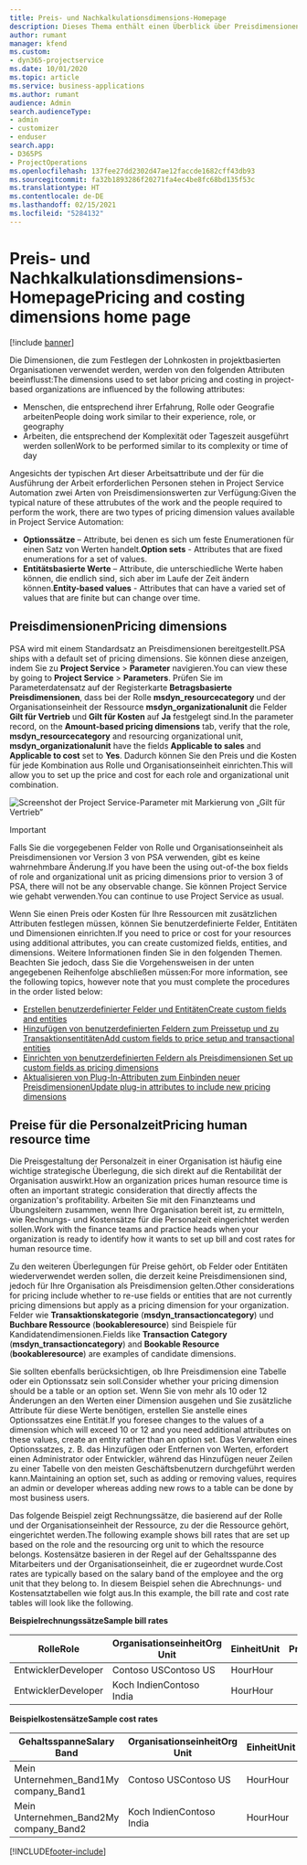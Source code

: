 ```yaml
---
title: Preis- und Nachkalkulationsdimensions-Homepage
description: Dieses Thema enthält einen Überblick über Preisdimensionen.
author: rumant
manager: kfend
ms.custom:
- dyn365-projectservice
ms.date: 10/01/2020
ms.topic: article
ms.service: business-applications
ms.author: rumant
audience: Admin
search.audienceType:
- admin
- customizer
- enduser
search.app:
- D365PS
- ProjectOperations
ms.openlocfilehash: 137fee27dd2302d47ae12faccde1682cff43db93
ms.sourcegitcommit: fa32b1893286f20271fa4ec4be8fc68bd135f53c
ms.translationtype: HT
ms.contentlocale: de-DE
ms.lasthandoff: 02/15/2021
ms.locfileid: "5284132"
---
```

# <a name="pricing-and-costing-dimensions-home-page"></a><span data-ttu-id="3aff9-103">Preis- und Nachkalkulationsdimensions-Homepage</span><span class="sxs-lookup"><span data-stu-id="3aff9-103">Pricing and costing dimensions home page</span></span>

[!include [banner](../includes/psa-now-project-operations.md)]

<span data-ttu-id="3aff9-104">Die Dimensionen, die zum Festlegen der Lohnkosten in projektbasierten Organisationen verwendet werden, werden von den folgenden Attributen beeinflusst:</span><span class="sxs-lookup"><span data-stu-id="3aff9-104">The dimensions used to set labor pricing and costing in project-based organizations are influenced by the following attributes:</span></span>

- <span data-ttu-id="3aff9-105">Menschen, die entsprechend ihrer Erfahrung, Rolle oder Geografie arbeiten</span><span class="sxs-lookup"><span data-stu-id="3aff9-105">People doing work similar to their experience, role, or geography</span></span>
- <span data-ttu-id="3aff9-106">Arbeiten, die entsprechend der Komplexität oder Tageszeit ausgeführt werden sollen</span><span class="sxs-lookup"><span data-stu-id="3aff9-106">Work to be performed similar to its complexity or time of day</span></span>

<span data-ttu-id="3aff9-107">Angesichts der typischen Art dieser Arbeitsattribute und der für die Ausführung der Arbeit erforderlichen Personen stehen in Project Service Automation zwei Arten von Preisdimensionswerten zur Verfügung:</span><span class="sxs-lookup"><span data-stu-id="3aff9-107">Given the typical nature of these attrubutes of the work and the people required to perform the work, there are two types of pricing dimension values available in Project Service Automation:</span></span> 

- <span data-ttu-id="3aff9-108">**Optionssätze** – Attribute, bei denen es sich um feste Enumerationen für einen Satz von Werten handelt.</span><span class="sxs-lookup"><span data-stu-id="3aff9-108">**Option sets** - Attributes that are fixed enumerations for a set of values.</span></span>
- <span data-ttu-id="3aff9-109">**Entitätsbasierte Werte** – Attribute, die unterschiedliche Werte haben können, die endlich sind, sich aber im Laufe der Zeit ändern können.</span><span class="sxs-lookup"><span data-stu-id="3aff9-109">**Entity-based values** - Attributes that can have a varied set of values that are finite but can change over time.</span></span>

## <a name="pricing-dimensions"></a><span data-ttu-id="3aff9-110">Preisdimensionen</span><span class="sxs-lookup"><span data-stu-id="3aff9-110">Pricing dimensions</span></span>

<span data-ttu-id="3aff9-111">PSA wird mit einem Standardsatz an Preisdimensionen bereitgestellt.</span><span class="sxs-lookup"><span data-stu-id="3aff9-111">PSA ships with a default set of pricing dimensions.</span></span> <span data-ttu-id="3aff9-112">Sie können diese anzeigen, indem Sie zu **Project Service** > **Parameter** navigieren.</span><span class="sxs-lookup"><span data-stu-id="3aff9-112">You can view these by going to **Project Service** > **Parameters**.</span></span> <span data-ttu-id="3aff9-113">Prüfen Sie im Parameterdatensatz auf der Registerkarte **Betragsbasierte Preisdimensionen**, dass bei der Rolle **msdyn_resourcecategory** und der Organisationseinheit der Ressource **msdyn_organizationalunit** die Felder **Gilt für Vertrieb** und **Gilt für Kosten** auf **Ja** festgelegt sind.</span><span class="sxs-lookup"><span data-stu-id="3aff9-113">In the parameter record, on the **Amount-based pricing dimensions** tab, verify that the role, **msdyn_resourcecategory** and resourcing organizational unit, **msdyn_organizationalunit** have the fields **Applicable to sales** and **Applicable to cost** set to **Yes**.</span></span> <span data-ttu-id="3aff9-114">Dadurch können Sie den Preis und die Kosten für jede Kombination aus Rolle und Organisationseinheit einrichten.</span><span class="sxs-lookup"><span data-stu-id="3aff9-114">This will allow you to set up the price and cost for each role and organizational unit combination.</span></span>

![Screenshot der Project Service-Parameter mit Markierung von „Gilt für Vertrieb”](media/PS-OOB-parameters.png)

> [!IMPORTANT]
> <span data-ttu-id="3aff9-116">Falls Sie die vorgegebenen Felder von Rolle und Organisationseinheit als Preisdimensionen vor Version 3 von PSA verwenden, gibt es keine wahrnehmbare Änderung.</span><span class="sxs-lookup"><span data-stu-id="3aff9-116">If you have been the using out-of-the box fields of role and organizational unit as pricing dimensions prior to version 3 of PSA, there will not be any observable change.</span></span> <span data-ttu-id="3aff9-117">Sie können Project Service wie gehabt verwenden.</span><span class="sxs-lookup"><span data-stu-id="3aff9-117">You can continue to use Project Service as usual.</span></span> 

<span data-ttu-id="3aff9-118">Wenn Sie einen Preis oder Kosten für Ihre Ressourcen mit zusätzlichen Attributen festlegen müssen, können Sie benutzerdefinierte Felder, Entitäten und Dimensionen einrichten.</span><span class="sxs-lookup"><span data-stu-id="3aff9-118">If you need to price or cost for your resources using additional attributes, you can create customized fields, entities, and dimensions.</span></span> <span data-ttu-id="3aff9-119">Weitere Informationen finden Sie in den folgenden Themen. Beachten Sie jedoch, dass Sie die Vorgehensweisen in der unten angegebenen Reihenfolge abschließen müssen:</span><span class="sxs-lookup"><span data-stu-id="3aff9-119">For more information, see the following topics, however note that you must complete the procedures in the order listed below:</span></span>

- [<span data-ttu-id="3aff9-120">Erstellen benutzerdefinierter Felder und Entitäten</span><span class="sxs-lookup"><span data-stu-id="3aff9-120">Create custom fields and entities</span></span>](create-custom-fields-entities.md)
- [<span data-ttu-id="3aff9-121">Hinzufügen von benutzerdefinierten Feldern zum Preissetup und zu Transaktionsentitäten</span><span class="sxs-lookup"><span data-stu-id="3aff9-121">Add custom fields to price setup and transactional entities</span></span>](field-references.md)
- [<span data-ttu-id="3aff9-122">Einrichten von benutzerdefinierten Feldern als Preisdimensionen </span><span class="sxs-lookup"><span data-stu-id="3aff9-122">Set up custom fields as pricing dimensions</span></span>](set-up-pricing-dimensions.md)
- [<span data-ttu-id="3aff9-123">Aktualisieren von Plug-In-Attributen zum Einbinden neuer Preisdimensionen</span><span class="sxs-lookup"><span data-stu-id="3aff9-123">Update plug-in attributes to include new pricing dimensions</span></span>](update-plug-in-attributes.md)

## <a name="pricing-human-resource-time"></a><span data-ttu-id="3aff9-124">Preise für die Personalzeit</span><span class="sxs-lookup"><span data-stu-id="3aff9-124">Pricing human resource time</span></span>
<span data-ttu-id="3aff9-125">Die Preisgestaltung der Personalzeit in einer Organisation ist häufig eine wichtige strategische Überlegung, die sich direkt auf die Rentabilität der Organisation auswirkt.</span><span class="sxs-lookup"><span data-stu-id="3aff9-125">How an organization prices human resource time is often an important strategic consideration that directly affects the organization's profitability.</span></span> <span data-ttu-id="3aff9-126">Arbeiten Sie mit den Finanzteams und Übungsleitern zusammen, wenn Ihre Organisation bereit ist, zu ermitteln, wie Rechnungs- und Kostensätze für die Personalzeit eingerichtet werden sollen.</span><span class="sxs-lookup"><span data-stu-id="3aff9-126">Work with the finance teams and practice heads when your organization is ready to identify how it wants to set up bill and cost rates for human resource time.</span></span>

<span data-ttu-id="3aff9-127">Zu den weiteren Überlegungen für Preise gehört, ob Felder oder Entitäten wiederverwendet werden sollen, die derzeit keine Preisdimensionen sind, jedoch für Ihre Organisation als Preisdimension gelten.</span><span class="sxs-lookup"><span data-stu-id="3aff9-127">Other considerations for pricing include whether to re-use fields or entities that are not currently pricing dimensions but apply as a pricing dimension for your organization.</span></span> <span data-ttu-id="3aff9-128">Felder wie **Transaktionskategorie** (**msdyn_transactioncategory**) und **Buchbare Ressource** (**bookableresource**) sind Beispiele für Kandidatendimensionen.</span><span class="sxs-lookup"><span data-stu-id="3aff9-128">Fields like **Transaction Category** (**msdyn_transactioncategory**) and **Bookable Resource** (**bookableresource**) are examples of candidate dimensions.</span></span> 

<span data-ttu-id="3aff9-129">Sie sollten ebenfalls berücksichtigen, ob Ihre Preisdimension eine Tabelle oder ein Optionssatz sein soll.</span><span class="sxs-lookup"><span data-stu-id="3aff9-129">Consider whether your pricing dimension should be a table or an option set.</span></span> <span data-ttu-id="3aff9-130">Wenn Sie von mehr als 10 oder 12 Änderungen an den Werten einer Dimension ausgehen und Sie zusätzliche Attribute für diese Werte benötigen, erstellen Sie anstelle eines Optionssatzes eine Entität.</span><span class="sxs-lookup"><span data-stu-id="3aff9-130">If you foresee changes to the values of a dimension which will exceed 10 or 12 and you need additional attributes on these values, create an entity rather than an option set.</span></span> <span data-ttu-id="3aff9-131">Das Verwalten eines Optionssatzes, z. B. das Hinzufügen oder Entfernen von Werten, erfordert einen Administrator oder Entwickler, während das Hinzufügen neuer Zeilen zu einer Tabelle von den meisten Geschäftsbenutzern durchgeführt werden kann.</span><span class="sxs-lookup"><span data-stu-id="3aff9-131">Maintaining an option set, such as adding or removing values, requires an admin or developer whereas adding new rows to a table can be done by most business users.</span></span>

<span data-ttu-id="3aff9-132">Das folgende Beispiel zeigt Rechnungssätze, die basierend auf der Rolle und der Organisationseinheit der Ressource, zu der die Ressource gehört, eingerichtet werden.</span><span class="sxs-lookup"><span data-stu-id="3aff9-132">The following example shows bill rates that are set up based on the role and the resourcing org unit to which the resource belongs.</span></span> <span data-ttu-id="3aff9-133">Kostensätze basieren in der Regel auf der Gehaltsspanne des Mitarbeiters und der Organisationseinheit, die er zugeordnet wurde.</span><span class="sxs-lookup"><span data-stu-id="3aff9-133">Cost rates are typically based on the salary band of the employee and the org unit that they belong to.</span></span> <span data-ttu-id="3aff9-134">In diesem Beispiel sehen die Abrechnungs- und Kostensatztabellen wie folgt aus.</span><span class="sxs-lookup"><span data-stu-id="3aff9-134">In this example, the bill rate and cost rate tables will look like the following.</span></span>

<span data-ttu-id="3aff9-135">**Beispielrechnungssätze**</span><span class="sxs-lookup"><span data-stu-id="3aff9-135">**Sample bill rates**</span></span>

| <span data-ttu-id="3aff9-136">Rolle</span><span class="sxs-lookup"><span data-stu-id="3aff9-136">Role</span></span>        | <span data-ttu-id="3aff9-137">Organisationseinheit</span><span class="sxs-lookup"><span data-stu-id="3aff9-137">Org Unit</span></span>    |<span data-ttu-id="3aff9-138">Einheit</span><span class="sxs-lookup"><span data-stu-id="3aff9-138">Unit</span></span>      |<span data-ttu-id="3aff9-139">Preis</span><span class="sxs-lookup"><span data-stu-id="3aff9-139">Price</span></span>      |<span data-ttu-id="3aff9-140">Währung</span><span class="sxs-lookup"><span data-stu-id="3aff9-140">Currency</span></span>  |
| ------------|-------------|----------|----------:|----------|
| <span data-ttu-id="3aff9-141">Entwickler</span><span class="sxs-lookup"><span data-stu-id="3aff9-141">Developer</span></span>   | <span data-ttu-id="3aff9-142">Contoso US</span><span class="sxs-lookup"><span data-stu-id="3aff9-142">Contoso US</span></span>  |<span data-ttu-id="3aff9-143">Hour</span><span class="sxs-lookup"><span data-stu-id="3aff9-143">Hour</span></span> | <span data-ttu-id="3aff9-144">200</span><span class="sxs-lookup"><span data-stu-id="3aff9-144">200</span></span>|<span data-ttu-id="3aff9-145">USD</span><span class="sxs-lookup"><span data-stu-id="3aff9-145">USD</span></span>     |
| <span data-ttu-id="3aff9-146">Entwickler</span><span class="sxs-lookup"><span data-stu-id="3aff9-146">Developer</span></span>   | <span data-ttu-id="3aff9-147">Koch Indien</span><span class="sxs-lookup"><span data-stu-id="3aff9-147">Contoso India</span></span> |<span data-ttu-id="3aff9-148">Hour</span><span class="sxs-lookup"><span data-stu-id="3aff9-148">Hour</span></span>|   <span data-ttu-id="3aff9-149">112</span><span class="sxs-lookup"><span data-stu-id="3aff9-149">112</span></span>|<span data-ttu-id="3aff9-150">USD</span><span class="sxs-lookup"><span data-stu-id="3aff9-150">USD</span></span>     |


<span data-ttu-id="3aff9-151">**Beispielkostensätze**</span><span class="sxs-lookup"><span data-stu-id="3aff9-151">**Sample cost rates**</span></span>

| <span data-ttu-id="3aff9-152">Gehaltsspanne</span><span class="sxs-lookup"><span data-stu-id="3aff9-152">Salary Band</span></span>     | <span data-ttu-id="3aff9-153">Organisationseinheit</span><span class="sxs-lookup"><span data-stu-id="3aff9-153">Org Unit</span></span>    |<span data-ttu-id="3aff9-154">Einheit</span><span class="sxs-lookup"><span data-stu-id="3aff9-154">Unit</span></span>      |<span data-ttu-id="3aff9-155">Preis</span><span class="sxs-lookup"><span data-stu-id="3aff9-155">Price</span></span>      |<span data-ttu-id="3aff9-156">Währung</span><span class="sxs-lookup"><span data-stu-id="3aff9-156">Currency</span></span>  |
| ----------------|-------------|----------|----------:|----------|
| <span data-ttu-id="3aff9-157">Mein Unternehmen_Band1</span><span class="sxs-lookup"><span data-stu-id="3aff9-157">My company_Band1</span></span> | <span data-ttu-id="3aff9-158">Contoso US</span><span class="sxs-lookup"><span data-stu-id="3aff9-158">Contoso US</span></span>  |<span data-ttu-id="3aff9-159">Hour</span><span class="sxs-lookup"><span data-stu-id="3aff9-159">Hour</span></span> | <span data-ttu-id="3aff9-160">145</span><span class="sxs-lookup"><span data-stu-id="3aff9-160">145</span></span>|<span data-ttu-id="3aff9-161">USD</span><span class="sxs-lookup"><span data-stu-id="3aff9-161">USD</span></span>     |
| <span data-ttu-id="3aff9-162">Mein Unternehmen_Band2</span><span class="sxs-lookup"><span data-stu-id="3aff9-162">My company_Band2</span></span> | <span data-ttu-id="3aff9-163">Koch Indien</span><span class="sxs-lookup"><span data-stu-id="3aff9-163">Contoso India</span></span> |<span data-ttu-id="3aff9-164">Hour</span><span class="sxs-lookup"><span data-stu-id="3aff9-164">Hour</span></span>|   <span data-ttu-id="3aff9-165">67</span><span class="sxs-lookup"><span data-stu-id="3aff9-165">67</span></span>|<span data-ttu-id="3aff9-166">USD</span><span class="sxs-lookup"><span data-stu-id="3aff9-166">USD</span></span>     |


[!INCLUDE[footer-include](../includes/footer-banner.md)]